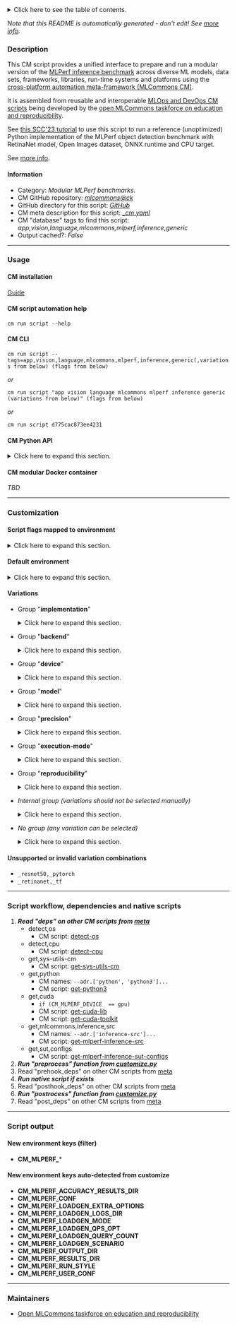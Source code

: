 <details>
<summary>Click here to see the table of contents.</summary>

* [Description](#description)
* [Information](#information)
* [Usage](#usage)
  * [ CM installation](#cm-installation)
  * [ CM script automation help](#cm-script-automation-help)
  * [ CM CLI](#cm-cli)
  * [ CM Python API](#cm-python-api)
  * [ CM modular Docker container](#cm-modular-docker-container)
* [Customization](#customization)
  * [ Script flags mapped to environment](#script-flags-mapped-to-environment)
  * [ Default environment](#default-environment)
  * [ Variations](#variations)
  * [ Unsupported or invalid variation combinations](#unsupported-or-invalid-variation-combinations)
* [Script workflow, dependencies and native scripts](#script-workflow-dependencies-and-native-scripts)
* [Script output](#script-output)
* [New environment keys (filter)](#new-environment-keys-(filter))
* [New environment keys auto-detected from customize](#new-environment-keys-auto-detected-from-customize)
* [Maintainers](#maintainers)

</details>

*Note that this README is automatically generated - don't edit! See [more info](README-extra.md).*

### Description

﻿This CM script provides a unified interface to prepare and run a modular version of the [MLPerf inference benchmark](https://arxiv.org/abs/1911.02549)
across diverse ML models, data sets, frameworks, libraries, run-time systems and platforms
using the [cross-platform automation meta-framework (MLCommons CM)](https://github.com/mlcommons/ck).

It is assembled from reusable and interoperable [MLOps and DevOps CM scripts](../list_of_scripts.md)
being developed by the [open MLCommons taskforce on education and reproducibility](../mlperf-education-workgroup.md).

See [this SCC'23 tutorial](https://github.com/mlcommons/ck/blob/master/docs/tutorials/sc22-scc-mlperf.md) 
to use this script to run a reference (unoptimized) Python implementation of the MLPerf object detection benchmark 
with RetinaNet model, Open Images dataset, ONNX runtime and CPU target.



See [more info](README-extra.md).

#### Information

* Category: *Modular MLPerf benchmarks.*
* CM GitHub repository: *[mlcommons@ck](https://github.com/mlcommons/ck/tree/master/cm-mlops)*
* GitHub directory for this script: *[GitHub](https://github.com/mlcommons/ck/tree/master/cm-mlops/script/app-mlperf-inference)*
* CM meta description for this script: *[_cm.yaml](_cm.yaml)*
* CM "database" tags to find this script: *app,vision,language,mlcommons,mlperf,inference,generic*
* Output cached?: *False*
___
### Usage

#### CM installation
[Guide](https://github.com/mlcommons/ck/blob/master/docs/installation.md)

#### CM script automation help
```cm run script --help```

#### CM CLI
`cm run script --tags=app,vision,language,mlcommons,mlperf,inference,generic(,variations from below) (flags from below)`

*or*

`cm run script "app vision language mlcommons mlperf inference generic (variations from below)" (flags from below)`

*or*

`cm run script d775cac873ee4231`

#### CM Python API

<details>
<summary>Click here to expand this section.</summary>

```python

import cmind

r = cmind.access({'action':'run'
                  'automation':'script',
                  'tags':'app,vision,language,mlcommons,mlperf,inference,generic'
                  'out':'con',
                  ...
                  (other input keys for this script)
                  ...
                 })

if r['return']>0:
    print (r['error'])

```

</details>

#### CM modular Docker container
*TBD*
___
### Customization


#### Script flags mapped to environment
<details>
<summary>Click here to expand this section.</summary>

* --**count**=value --> **CM_MLPERF_LOADGEN_QUERY_COUNT**=value
* --**docker**=value --> **CM_RUN_DOCKER_CONTAINER**=value
* --**hw_name**=value --> **CM_HW_NAME**=value
* --**imagenet_path**=value --> **IMAGENET_PATH**=value
* --**max_batchsize**=value --> **CM_MLPERF_LOADGEN_MAX_BATCHSIZE**=value
* --**mode**=value --> **CM_MLPERF_LOADGEN_MODE**=value
* --**num_threads**=value --> **CM_NUM_THREADS**=value
* --**output_dir**=value --> **OUTPUT_BASE_DIR**=value
* --**power**=value --> **CM_SYSTEM_POWER**=value
* --**power_server**=value --> **CM_MLPERF_POWER_SERVER_ADDRESS**=value
* --**ntp_server**=value --> **CM_MLPERF_POWER_NTP_SERVER**=value
* --**max_amps**=value --> **CM_MLPERF_POWER_MAX_AMPS**=value
* --**max_volts**=value --> **CM_MLPERF_POWER_MAX_VOLTS**=value
* --**regenerate_files**=value --> **CM_REGENERATE_MEASURE_FILES**=value
* --**rerun**=value --> **CM_RERUN**=value
* --**scenario**=value --> **CM_MLPERF_LOADGEN_SCENARIO**=value
* --**test_query_count**=value --> **CM_TEST_QUERY_COUNT**=value
* --**new_tvm_model**=value --> **CM_MLPERF_DELETE_COMPILED_MODEL**=value
* --**clean**=value --> **CM_MLPERF_CLEAN_SUBMISSION_DIR**=value
* --**target_qps**=value --> **CM_MLPERF_LOADGEN_TARGET_QPS**=value
* --**target_latency**=value --> **CM_MLPERF_LOADGEN_TARGET_LATENCY**=value

**Above CLI flags can be used in the Python CM API as follows:**

```python
r=cm.access({... , "count":"..."}
```

</details>

#### Default environment

<details>
<summary>Click here to expand this section.</summary>

These keys can be updated via --env.KEY=VALUE or "env" dictionary in @input.json or using script flags.

* CM_BATCH_COUNT: **1**
* CM_BATCH_SIZE: **1**
* CM_MLPERF_LOADGEN_MODE: **accuracy**
* CM_MLPERF_LOADGEN_SCENARIO: **Offline**
* CM_OUTPUT_FOLDER_NAME: **test_results**
* CM_MLPERF_RUN_STYLE: **test**
* CM_TEST_QUERY_COUNT: **10**
* CM_MLPERF_QUANTIZATION: **False**

</details>


#### Variations

  * Group "**implementation**"
    <details>
    <summary>Click here to expand this section.</summary>

    * `_cpp`
      - Environment variables:
        - *CM_MLPERF_CPP*: `yes`
        - *CM_MLPERF_IMPLEMENTATION*: `cpp`
      - Workflow:
        1. ***Read "prehook_deps" on other CM scripts***
           * app,mlperf,cpp,inference
             * `if (CM_SKIP_RUN  != True)`
             * CM names: `--adr.['cpp-mlperf-inference', 'mlperf-inference-implementation']...`
             - CM script: [app-mlperf-inference-cpp](https://github.com/mlcommons/ck/tree/master/cm-mlops/script/app-mlperf-inference-cpp)
    * `_nvidia`
      - Environment variables:
        - *CM_MLPERF_IMPLEMENTATION*: `nvidia`
      - Workflow:
        1. ***Read "deps" on other CM scripts***
           * get,mlperf,inference,nvidia,common-code
             - CM script: [get-mlperf-inference-nvidia-common-code](https://github.com/mlcommons/ck/tree/master/cm-mlops/script/get-mlperf-inference-nvidia-common-code)
           * get,mlperf,training,src
             - CM script: [get-mlperf-training-src](https://github.com/mlcommons/ck/tree/master/cm-mlops/script/get-mlperf-training-src)
           * get,generic-python-lib,_nvidia-pyindex
             - CM script: [get-generic-python-lib](https://github.com/mlcommons/ck/tree/master/cm-mlops/script/get-generic-python-lib)
           * get,generic-python-lib,_nvidia-tensorrt
             - CM script: [get-generic-python-lib](https://github.com/mlcommons/ck/tree/master/cm-mlops/script/get-generic-python-lib)
           * get,generic-python-lib,_numpy
             - CM script: [get-generic-python-lib](https://github.com/mlcommons/ck/tree/master/cm-mlops/script/get-generic-python-lib)
           * get,generic-python-lib,_pycuda
             - CM script: [get-generic-python-lib](https://github.com/mlcommons/ck/tree/master/cm-mlops/script/get-generic-python-lib)
           * get,generic-python-lib,_mlperf_logging
             - CM script: [get-generic-python-lib](https://github.com/mlcommons/ck/tree/master/cm-mlops/script/get-generic-python-lib)
           * get,generic-python-lib,_onnx
             - CM script: [get-generic-python-lib](https://github.com/mlcommons/ck/tree/master/cm-mlops/script/get-generic-python-lib)
    * **`_reference`** (default)
      - Aliases: `_python`
      - Environment variables:
        - *CM_MLPERF_PYTHON*: `yes`
        - *CM_MLPERF_IMPLEMENTATION*: `reference`
      - Workflow:
        1. ***Read "prehook_deps" on other CM scripts***
           * app,mlperf,reference,inference
             * `if (CM_SKIP_RUN  != True)`
             * CM names: `--adr.['python-reference-mlperf-inference', 'mlperf-inference-implementation']...`
             - CM script: [app-mlperf-inference-reference](https://github.com/mlcommons/ck/tree/master/cm-mlops/script/app-mlperf-inference-reference)
    * `_tflite-cpp`
      - Environment variables:
        - *CM_MLPERF_TFLITE_CPP*: `yes`
        - *CM_MLPERF_CPP*: `yes`
        - *CM_MLPERF_IMPLEMENTATION*: `tflite-cpp`
      - Workflow:
        1. ***Read "prehook_deps" on other CM scripts***
           * app,mlperf,tflite-cpp,inference
             * `if (CM_SKIP_RUN  != True)`
             * CM names: `--adr.['tflite-cpp-mlperf-inference', 'mlperf-inference-implementation']...`
             - CM script: [app-mlperf-inference-tflite-cpp](https://github.com/mlcommons/ck/tree/master/cm-mlops/script/app-mlperf-inference-tflite-cpp)

    </details>


  * Group "**backend**"
    <details>
    <summary>Click here to expand this section.</summary>

    * `_deepsparse`
      - Environment variables:
        - *CM_MLPERF_BACKEND*: `deepsparse`
      - Workflow:
    * **`_onnxruntime`** (default)
      - Environment variables:
        - *CM_MLPERF_BACKEND*: `onnxruntime`
      - Workflow:
    * `_pytorch`
      - Environment variables:
        - *CM_MLPERF_BACKEND*: `pytorch`
      - Workflow:
    * `_tf`
      - Environment variables:
        - *CM_MLPERF_BACKEND*: `tf`
      - Workflow:
    * `_tflite`
      - Environment variables:
        - *CM_MLPERF_BACKEND*: `tflite`
      - Workflow:
    * `_tvm-onnx`
      - Environment variables:
        - *CM_MLPERF_BACKEND*: `tvm-onnx`
      - Workflow:
    * `_tvm-pytorch`
      - Environment variables:
        - *CM_MLPERF_BACKEND*: `tvm-pytorch`
      - Workflow:

    </details>


  * Group "**device**"
    <details>
    <summary>Click here to expand this section.</summary>

    * **`_cpu`** (default)
      - Environment variables:
        - *CM_MLPERF_DEVICE*: `cpu`
      - Workflow:
    * `_cuda`
      - Environment variables:
        - *CM_MLPERF_DEVICE*: `gpu`
      - Workflow:

    </details>


  * Group "**model**"
    <details>
    <summary>Click here to expand this section.</summary>

    * `_3d-unet-99`
      - Environment variables:
        - *CM_MODEL*: `3d-unet-99`
      - Workflow:
    * `_3d-unet-99.9`
      - Environment variables:
        - *CM_MODEL*: `3d-unet-99.9`
      - Workflow:
    * `_bert-99`
      - Environment variables:
        - *CM_MODEL*: `bert-99`
      - Workflow:
    * `_bert-99.9`
      - Environment variables:
        - *CM_MODEL*: `bert-99.9`
      - Workflow:
    * **`_resnet50`** (default)
      - Environment variables:
        - *CM_MODEL*: `resnet50`
      - Workflow:
        1. ***Read "deps" on other CM scripts***
           * get,dataset-aux,imagenet-aux
             - CM script: [get-dataset-imagenet-aux](https://github.com/mlcommons/ck/tree/master/cm-mlops/script/get-dataset-imagenet-aux)
        1. ***Read "post_deps" on other CM scripts***
           * run,accuracy,mlperf,_imagenet
             * `if (CM_MLPERF_LOADGEN_MODE in ['accuracy', 'all'] AND CM_MLPERF_ACCURACY_RESULTS_DIR  == on)`
             * CM names: `--adr.['mlperf-accuracy-script', 'imagenet-accuracy-script']...`
             - CM script: [process-mlperf-accuracy](https://github.com/mlcommons/ck/tree/master/cm-mlops/script/process-mlperf-accuracy)
    * `_retinanet`
      - Environment variables:
        - *CM_MODEL*: `retinanet`
      - Workflow:
        1. ***Read "post_deps" on other CM scripts***
           * run,accuracy,mlperf,_openimages
             * `if (CM_MLPERF_LOADGEN_MODE in ['accuracy', 'all'] AND CM_MLPERF_ACCURACY_RESULTS_DIR  == on)`
             * CM names: `--adr.['mlperf-accuracy-script', 'openimages-accuracy-script']...`
             - CM script: [process-mlperf-accuracy](https://github.com/mlcommons/ck/tree/master/cm-mlops/script/process-mlperf-accuracy)
    * `_rnnt`
      - Environment variables:
        - *CM_MODEL*: `rnnt`
      - Workflow:
        1. ***Read "post_deps" on other CM scripts***
           * run,accuracy,mlperf,_rnnt
             * `if (CM_MLPERF_LOADGEN_MODE in ['accuracy', 'all'] AND CM_MLPERF_ACCURACY_RESULTS_DIR  == on)`
             * CM names: `--adr.['mlperf-accuracy-script', 'rnnt-accuracy-script']...`
             - *Warning: no scripts found*

    </details>


  * Group "**precision**"
    <details>
    <summary>Click here to expand this section.</summary>

    * `_fp32`
      - Environment variables:
        - *CM_MLPERF_QUANTIZATION*: `False`
        - *CM_MLPERF_MODEL_PRECISION*: `float32`
      - Workflow:
    * `_int8`
      - Aliases: `_quantized`
      - Environment variables:
        - *CM_MLPERF_QUANTIZATION*: `True`
        - *CM_MLPERF_MODEL_PRECISION*: `int8`
      - Workflow:

    </details>


  * Group "**execution-mode**"
    <details>
    <summary>Click here to expand this section.</summary>

    * `_fast`
      - Environment variables:
        - *CM_FAST_FACTOR*: `5`
        - *CM_OUTPUT_FOLDER_NAME*: `fast_results`
        - *CM_MLPERF_RUN_STYLE*: `fast`
      - Workflow:
    * **`_test`** (default)
      - Environment variables:
        - *CM_OUTPUT_FOLDER_NAME*: `test_results`
        - *CM_MLPERF_RUN_STYLE*: `test`
      - Workflow:
    * `_valid`
      - Environment variables:
        - *CM_OUTPUT_FOLDER_NAME*: `valid_results`
        - *CM_MLPERF_RUN_STYLE*: `valid`
      - Workflow:

    </details>


  * Group "**reproducibility**"
    <details>
    <summary>Click here to expand this section.</summary>

    * `_r2.1_default`
      - Environment variables:
        - *CM_RERUN*: `yes`
        - *CM_SKIP_SYS_UTILS*: `yes`
        - *CM_TEST_QUERY_COUNT*: `100`
      - Workflow:

    </details>


  * *Internal group (variations should not be selected manually)*
    <details>
    <summary>Click here to expand this section.</summary>

    * `_3d-unet_`
      - Workflow:
        1. ***Read "post_deps" on other CM scripts***
           * run,accuracy,mlperf,_3dunet
             * `if (CM_MLPERF_LOADGEN_MODE in ['accuracy', 'all'] AND CM_MLPERF_ACCURACY_RESULTS_DIR  == on)`
             * CM names: `--adr.['mlperf-accuracy-script', '3dunet-accuracy-script']...`
             - *Warning: no scripts found*
    * `_bert_`
      - Workflow:
        1. ***Read "post_deps" on other CM scripts***
           * run,accuracy,mlperf,_squad,_float32
             * `if (CM_MLPERF_LOADGEN_MODE in ['accuracy', 'all'] AND CM_MLPERF_ACCURACY_RESULTS_DIR  == on)`
             * CM names: `--adr.['squad-accuracy-script', 'mlperf-accuracy-script']...`
             - CM script: [process-mlperf-accuracy](https://github.com/mlcommons/ck/tree/master/cm-mlops/script/process-mlperf-accuracy)

    </details>


  * *No group (any variation can be selected)*
    <details>
    <summary>Click here to expand this section.</summary>

    * `_power`
      - Environment variables:
        - *CM_MLPERF_POWER*: `True`
        - *CM_SYSTEM_POWER*: `True`
      - Workflow:

    </details>


#### Unsupported or invalid variation combinations



* `_resnet50,_pytorch`
* `_retinanet,_tf`
___
### Script workflow, dependencies and native scripts

  1. ***Read "deps" on other CM scripts from [meta](https://github.com/mlcommons/ck/tree/master/cm-mlops/script/app-mlperf-inference/_cm.yaml)***
     * detect,os
       - CM script: [detect-os](https://github.com/mlcommons/ck/tree/master/cm-mlops/script/detect-os)
     * detect,cpu
       - CM script: [detect-cpu](https://github.com/mlcommons/ck/tree/master/cm-mlops/script/detect-cpu)
     * get,sys-utils-cm
       - CM script: [get-sys-utils-cm](https://github.com/mlcommons/ck/tree/master/cm-mlops/script/get-sys-utils-cm)
     * get,python
       * CM names: `--adr.['python', 'python3']...`
       - CM script: [get-python3](https://github.com/mlcommons/ck/tree/master/cm-mlops/script/get-python3)
     * get,cuda
       * `if (CM_MLPERF_DEVICE  == gpu)`
       - CM script: [get-cuda-lib](https://github.com/mlcommons/ck/tree/master/cm-mlops/script/get-cuda-lib)
       - CM script: [get-cuda-toolkit](https://github.com/mlcommons/ck/tree/master/cm-mlops/script/get-cuda-toolkit)
     * get,mlcommons,inference,src
       * CM names: `--adr.['inference-src']...`
       - CM script: [get-mlperf-inference-src](https://github.com/mlcommons/ck/tree/master/cm-mlops/script/get-mlperf-inference-src)
     * get,sut,configs
       - CM script: [get-mlperf-inference-sut-configs](https://github.com/mlcommons/ck/tree/master/cm-mlops/script/get-mlperf-inference-sut-configs)
  1. ***Run "preprocess" function from [customize.py](https://github.com/mlcommons/ck/tree/master/cm-mlops/script/app-mlperf-inference/customize.py)***
  1. Read "prehook_deps" on other CM scripts from [meta](https://github.com/mlcommons/ck/tree/master/cm-mlops/script/app-mlperf-inference/_cm.yaml)
  1. ***Run native script if exists***
  1. Read "posthook_deps" on other CM scripts from [meta](https://github.com/mlcommons/ck/tree/master/cm-mlops/script/app-mlperf-inference/_cm.yaml)
  1. ***Run "postrocess" function from [customize.py](https://github.com/mlcommons/ck/tree/master/cm-mlops/script/app-mlperf-inference/customize.py)***
  1. Read "post_deps" on other CM scripts from [meta](https://github.com/mlcommons/ck/tree/master/cm-mlops/script/app-mlperf-inference/_cm.yaml)
___
### Script output
#### New environment keys (filter)

* **CM_MLPERF_***
#### New environment keys auto-detected from customize

* **CM_MLPERF_ACCURACY_RESULTS_DIR**
* **CM_MLPERF_CONF**
* **CM_MLPERF_LOADGEN_EXTRA_OPTIONS**
* **CM_MLPERF_LOADGEN_LOGS_DIR**
* **CM_MLPERF_LOADGEN_MODE**
* **CM_MLPERF_LOADGEN_QPS_OPT**
* **CM_MLPERF_LOADGEN_QUERY_COUNT**
* **CM_MLPERF_LOADGEN_SCENARIO**
* **CM_MLPERF_OUTPUT_DIR**
* **CM_MLPERF_RESULTS_DIR**
* **CM_MLPERF_RUN_STYLE**
* **CM_MLPERF_USER_CONF**
___
### Maintainers

* [Open MLCommons taskforce on education and reproducibility](https://github.com/mlcommons/ck/blob/master/docs/mlperf-education-workgroup.md)